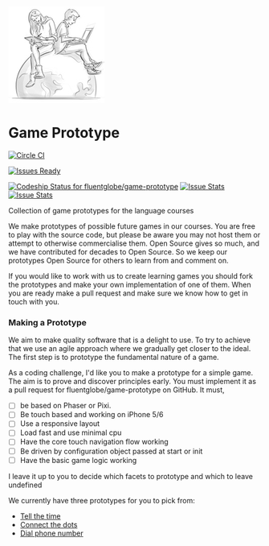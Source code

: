 ![Game Prototype](https://github.com/fluentglobe/game-prototype/raw/master/_demo/assets/images/logo.png)

Game Prototype
==============

[![Circle CI](https://circleci.com/gh/fluentglobe/game-prototype.svg?style=svg)](https://circleci.com/gh/fluentglobe/game-prototype)

[![Issues Ready](https://badge.waffle.io/fluentglobe/game-prototype.png?label=ready&title=Ready)](https://waffle.io/fluentglobe/game-prototype)

[ ![Codeship Status for fluentglobe/game-prototype](https://codeship.io/projects/2ba59740-b7c8-0132-5de7-46fe72d3122e/status)](https://codeship.io/projects/71322)
[![Issue Stats](http://issuestats.com/github/fluentglobe/game-prototype/badge/pr)](http://issuestats.com/github/fluentglobe/game-prototype)
[![Issue Stats](http://issuestats.com/github/fluentglobe/game-prototype/badge/issue)](http://issuestats.com/github/fluentglobe/game-prototype)

Collection of game prototypes for the language courses

We make prototypes of possible future games in our courses. You are free to play with the source code, but please be aware you may not host them or attempt to otherwise commercialise them. Open Source gives so much, and we have contributed for decades to Open Source. So we keep our prototypes Open Source for others to learn from and comment on.

If you would like to work with us to create learning games you should fork the prototypes and make your own implementation of one of them.
When you are ready make a pull request and make sure we know how to get
in touch with you.

### Making a Prototype

We aim to make quality software that is a delight to use. To try to achieve that we use an agile approach where we gradually get closer to the ideal. The first step is to prototype the fundamental nature of a game.

As a coding challenge, I'd like you to make a prototype for a simple game. The aim is to prove and discover principles early. You must implement it as a pull request for fluentglobe/game-prototype on GitHub. It must,

- [ ] be based on Phaser or Pixi.
- [ ] Be touch based and working on iPhone 5/6
- [ ] Use a responsive layout
- [ ] Load fast and use minimal cpu
- [ ] Have the core touch navigation flow working
- [ ] Be driven by configuration object passed at start or init
- [ ] Have the basic game logic working

I leave it up to you to decide which facets to prototype and which to leave undefined

We currently have three prototypes for you to pick from:

- [Tell the time](tree/master/tell-time)
- [Connect the dots](tree/master/connect-dots)
- [Dial phone number](tree/master/dial-number)

